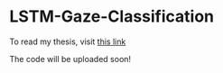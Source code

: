 # LSTM-Gaze-Classification

To read my thesis, visit [this link](../Bachelor_Thesis_final.pdf)

The code will be uploaded soon!
